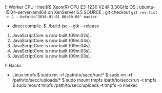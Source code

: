 !! Worker
CPU : Intel(R) Xeon(R) CPU E3-1230 V2 @ 3.30GHz
OS : ubuntu-15.04-server-amd64 on XenServer 6.5
SOURCE : git checkout `git rev-list -n 1 --before="2016-01-01 00:00:00" master`

* direct compile.
$ ./build-jsc --gtk --release
1. JavaScriptCore is now built (09m:02s).
2. JavaScriptCore is now built (09m:04s).
3. JavaScriptCore is now built (09m:04s).
4. JavaScriptCore is now built (09m:03s).
5. JavaScriptCore is now built (09m:03s).


!! Hacks
* Linux tmpfs
$ sudo rm -rf /path/to/secc/run/*
$ sudo rm -rf /path/to/secc/uploads/*
$ sudo mount tmpfs /path/to/secc/run -t tmpfs
$ sudo mount tmpfs /path/to/secc/uploads -t tmpfs -o noexec